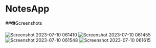 # NotesApp

##📷Screenshots

![Screenshot 2023-07-10 061410](https://github.com/youssefelfeky1/NotesApp/assets/124710627/65eef2a7-4b55-45d0-90a4-4fb3ef10b2d8)
![Screenshot 2023-07-10 061455](https://github.com/youssefelfeky1/NotesApp/assets/124710627/91f8487b-aee9-4ad8-beba-4550c4d388a7)
![Screenshot 2023-07-10 061548](https://github.com/youssefelfeky1/NotesApp/assets/124710627/67ea6100-35ee-4379-8081-aa6e702a5f82)
![Screenshot 2023-07-10 061615](https://github.com/youssefelfeky1/NotesApp/assets/124710627/4d16f0aa-9c0c-45fe-b051-00ddadc9a4df)
